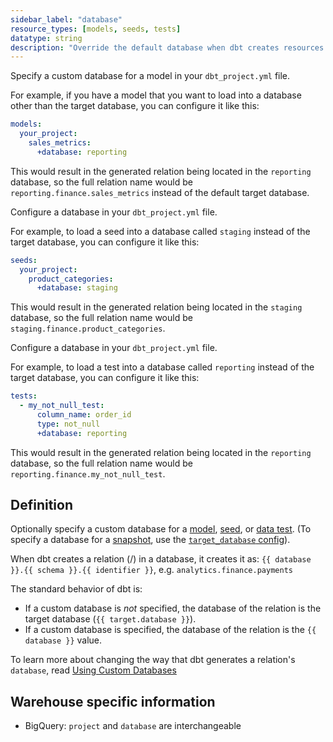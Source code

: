 ```yaml
---
sidebar_label: "database"
resource_types: [models, seeds, tests]
datatype: string
description: "Override the default database when dbt creates resources in your data platform."
---
```


<Tabs>
<TabItem value="model" label="Model">

Specify a custom database for a model in your `dbt_project.yml` file. 

For example, if you have a model that you want to load into a database other than the target database, you can configure it like this:

<File name='dbt_project.yml'>

```yml
models:
  your_project:
    sales_metrics:
      +database: reporting
```
</File>

This would result in the generated relation being located in the `reporting` database, so the full relation name would be `reporting.finance.sales_metrics` instead of the default target database.
</TabItem>

<TabItem value="seeds" label="Seeds">

Configure a database in your `dbt_project.yml` file. 

For example, to load a seed into a database called `staging` instead of the target database, you can configure it like this:

<File name='dbt_project.yml'>

```yml
seeds:
  your_project:
    product_categories:
      +database: staging
```

This would result in the generated relation being located in the `staging` database, so the full relation name would be `staging.finance.product_categories`.

</File>
</TabItem>

<TabItem value="test" label="Tests">

Configure a database in your `dbt_project.yml` file. 

For example, to load a test into a database called `reporting` instead of the target database, you can configure it like this:

<File name='dbt_project.yml'>

```yml
tests:
  - my_not_null_test:
      column_name: order_id
      type: not_null
      +database: reporting
```

This would result in the generated relation being located in the `reporting` database, so the full relation name would be `reporting.finance.my_not_null_test`.

</File>
</TabItem>
</Tabs>


## Definition

Optionally specify a custom database for a [model](/docs/build/sql-models), [seed](/docs/build/seeds), or [data test](/docs/build/data-tests). (To specify a database for a [snapshot](/docs/build/snapshots), use the [`target_database` config](/reference/resource-configs/target_database)).

When dbt creates a relation (<Term id="table" />/<Term id="view" />) in a database, it creates it as: `{{ database }}.{{ schema }}.{{ identifier }}`, e.g. `analytics.finance.payments`

The standard behavior of dbt is:
* If a custom database is _not_ specified, the database of the relation is the target database (`{{ target.database }}`).
* If a custom database is specified, the database of the relation is the `{{ database }}` value.

To learn more about changing the way that dbt generates a relation's `database`, read [Using Custom Databases](/docs/build/custom-databases)



## Warehouse specific information
* BigQuery: `project` and `database` are interchangeable

